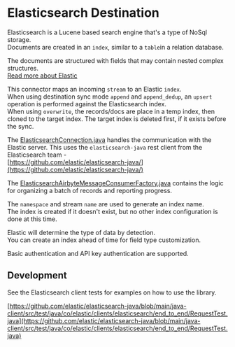# Elasticsearch Destination

Elasticsearch is a Lucene based search engine that's a type of NoSql storage.  
Documents are created in an `index`, similar to a `table`in a relation database.  

The documents are structured with fields that may contain nested complex structures.  
[Read more about Elastic](https://elasticsearch.org/)  

This connector maps an incoming `stream` to an Elastic `index`.  
When using destination sync mode `append` and `append_dedup`, an `upsert` operation is performed against the Elasticsearch index.  
When using `overwrite`, the records/docs are place in a temp index, then cloned to the target index. 
The target index is deleted first, if it exists before the sync.

The [ElasticsearchConnection.java](./src/main/java/io/airbyte/integrations/destination/elasticsearch/ElasticsearchConnection.java) 
handles the communication with the Elastic server. 
This uses the `elasticsearch-java` rest client from the Elasticsearch team -  
[https://github.com/elastic/elasticsearch-java/](https://github.com/elastic/elasticsearch-java/)

The [ElasticsearchAirbyteMessageConsumerFactory.java](./src/main/java/io/airbyte/integrations/destination/elasticsearch/ElasticsearchAirbyteMessageConsumerFactory.java) 
contains the logic for organizing a batch of records and reporting progress. 

The `namespace` and stream `name` are used to generate an index name.  
The index is created if it doesn't exist, but no other index configuration is done at this time.  

Elastic will determine the type of data by detection.  
You can create an index ahead of time for field type customization.

Basic authentication and API key authentication are supported.

## Development 
See the Elasticsearch client tests for examples on how to use the library.  

[https://github.com/elastic/elasticsearch-java/blob/main/java-client/src/test/java/co/elastic/clients/elasticsearch/end_to_end/RequestTest.java](https://github.com/elastic/elasticsearch-java/blob/main/java-client/src/test/java/co/elastic/clients/elasticsearch/end_to_end/RequestTest.java)